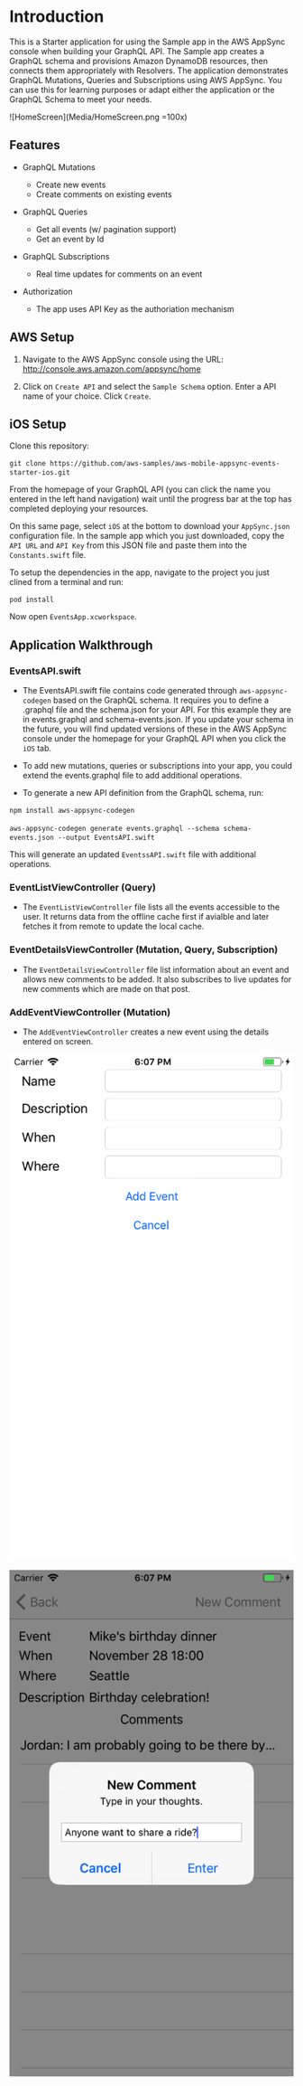 # Introduction

This is a Starter application for using the Sample app in the AWS AppSync console when building your GraphQL API. The Sample app creates a GraphQL schema and provisions Amazon DynamoDB resources, then connects them appropriately with Resolvers. The application demonstrates GraphQL Mutations, Queries and Subscriptions using AWS AppSync. You can use this for learning purposes or adapt either the application or the GraphQL Schema to meet your needs.

![HomeScreen](Media/HomeScreen.png =100x)

## Features

- GraphQL Mutations
  - Create new events
  - Create comments on existing events

- GraphQL Queries
  - Get all events (w/ pagination support)
  - Get an event by Id

- GraphQL Subscriptions
  - Real time updates for comments on an event

- Authorization
  - The app uses API Key as the authoriation mechanism

## AWS Setup

1. Navigate to the AWS AppSync console using the URL: http://console.aws.amazon.com/appsync/home

2. Click on `Create API` and select the `Sample Schema` option. Enter a API name of your choice. Click `Create`.

## iOS Setup

Clone this repository:

```
git clone https://github.com/aws-samples/aws-mobile-appsync-events-starter-ios.git
```

From the homepage of your GraphQL API (you can click the name you entered in the left hand navigation) wait until the progress bar at the top has completed deploying your resources. 

On this same page, select `iOS` at the bottom to download your `AppSync.json` configuration file. In the sample app which you just downloaded, copy the `API URL` and `API Key` from this JSON file and paste them into the `Constants.swift` file.

To setup the dependencies in the app, navigate to the project you just clined from a terminal and run: 

```
pod install
``` 

Now open `EventsApp.xcworkspace`.

## Application Walkthrough

### EventsAPI.swift

- The EventsAPI.swift file contains code generated through `aws-appsync-codegen` based on the GraphQL schema. It requires you to define a .graphql file and the schema.json for your API. For this example they are in events.graphql and schema-events.json. If you update your schema in the future, you will find updated versions of these in the AWS AppSync console under the homepage for your GraphQL API when you click the `iOS` tab. 

- To add new mutations, queries or subscriptions into your app, you could extend the events.graphql file to add additional operations.

- To generate a new API definition from the GraphQL schema, run:

 ```
 npm install aws-appsync-codegen

 aws-appsync-codegen generate events.graphql --schema schema-events.json --output EventsAPI.swift
 ```
 
This will generate an updated `EventssAPI.swift` file with additional operations.

### EventListViewController (Query)

- The `EventListViewController` file lists all the events accessible to the user. It returns data from the offline cache first if avialble and later fetches it from remote to update the local cache.

### EventDetailsViewController (Mutation, Query, Subscription)

- The `EventDetailsViewController` file list information about an event and allows new comments to be added. It also subscribes to live updates for new comments which are made on that post.

### AddEventViewController (Mutation)

- The `AddEventViewController` creates a new event using the details entered on screen. 

![NewEvent](Media/NewEvent.png)

![EventDetails](Media/EventDetails.png)